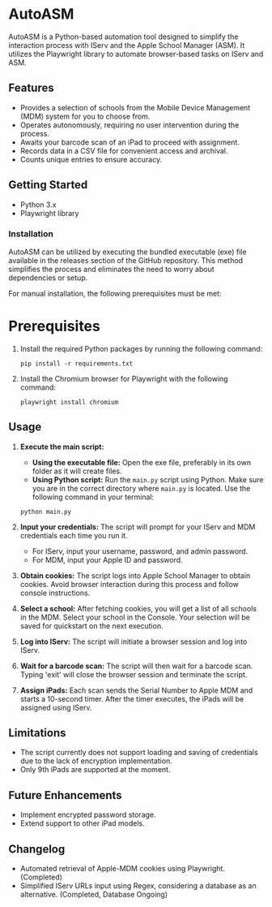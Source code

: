 # AutoASM

AutoASM is a Python-based automation tool designed to simplify the interaction process with IServ and the Apple School Manager (ASM). It utilizes the Playwright library to automate browser-based tasks on IServ and ASM.

## Features

- Provides a selection of schools from the Mobile Device Management (MDM) system for you to choose from.
- Operates autonomously, requiring no user intervention during the process.
- Awaits your barcode scan of an iPad to proceed with assignment.
- Records data in a CSV file for convenient access and archival.
- Counts unique entries to ensure accuracy.

## Getting Started


- Python 3.x
- Playwright library

### Installation

AutoASM can be utilized by executing the bundled executable (exe) file available in the releases section of the GitHub repository. This method simplifies the process and eliminates the need to worry about dependencies or setup.

For manual installation, the following prerequisites must be met:

# Prerequisites

1. Install the required Python packages by running the following command:
   ```
   pip install -r requirements.txt
   ```
2. Install the Chromium browser for Playwright with the following command:
   ```
   playwright install chromium
   ```
## Usage

1. **Execute the main script:** 
   - **Using the executable file:** Open the exe file, preferably in its own folder as it will create files.
   - **Using Python script:** Run the `main.py` script using Python. Make sure you are in the correct directory where `main.py` is located. Use the following command in your terminal:
   ```
   python main.py
   ```

2. **Input your credentials:** The script will prompt for your IServ and MDM credentials each time you run it.
    - For IServ, input your username, password, and admin password.
    - For MDM, input your Apple ID and password.

3. **Obtain cookies:** The script logs into Apple School Manager to obtain cookies. Avoid browser interaction during this process and follow console instructions.

4. **Select a school:** After fetching cookies, you will get a list of all schools in the MDM. Select your school in the Console. Your selection will be saved for quickstart on the next execution.

5. **Log into IServ:** The script will initiate a browser session and log into IServ.

6. **Wait for a barcode scan:** The script will then wait for a barcode scan. Typing 'exit' will close the browser session and terminate the script.

7. **Assign iPads:** Each scan sends the Serial Number to Apple MDM and starts a 10-second timer. After the timer executes, the iPads will be assigned using IServ.

## Limitations

- The script currently does not support loading and saving of credentials due to the lack of encryption implementation.
- Only 9th iPads are supported at the moment.

## Future Enhancements

- Implement encrypted password storage.
- Extend support to other iPad models.

## Changelog

- Automated retrieval of Apple-MDM cookies using Playwright. (Completed)
- Simplified IServ URLs input using Regex, considering a database as an alternative. (Completed, Database Ongoing)
